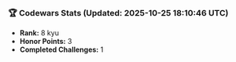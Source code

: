 ### 🏆 Codewars Stats (Updated: 2025-10-25 18:10:46 UTC)

- **Rank:** 8 kyu
- **Honor Points:** 3
- **Completed Challenges:** 1
